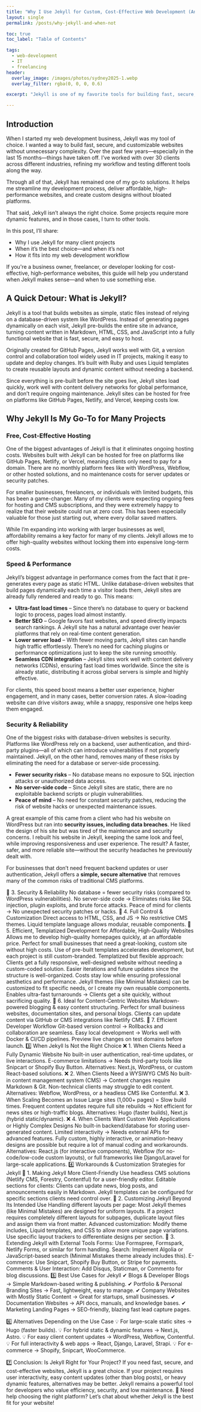 ```yaml
---
title: "Why I Use Jekyll for Custom, Cost-Effective Web Development (And When It’s Not the Right Choice)"
layout: single
permalink: /posts/why-jekyll-and-when-not

toc: true
toc_label: "Table of Contents"

tags:
  - web-development
  - IT
  - freelancing
header:
  overlay_image: /images/photos/sydney2025-1.webp
  overlay_filter: rgba(0, 0, 0, 0.6)

excerpt: "Jekyll is one of my favorite tools for building fast, secure, and cost-effective websites. But it's not always the best choice. In this post, I break down when Jekyll shines for web development—and when another solution is better."

---
```


## Introduction

When I started my web development business, Jekyll was my tool of choice. I wanted a way to build fast, secure, and customizable websites without unnecessary complexity. Over the past few years—especially in the last 15 months—things have taken off. I’ve worked with over 30 clients across different industries, refining my workflow and testing different tools along the way.

Through all of that, Jekyll has remained one of my go-to solutions. It helps me streamline my development process, deliver affordable, high-performance websites, and create custom designs without bloated platforms.

That said, Jekyll isn’t always the right choice. Some projects require more dynamic features, and in those cases, I turn to other tools.

In this post, I’ll share:

- Why I use Jekyll for many client projects
- When it’s the best choice—and when it’s not
- How it fits into my web development workflow

If you're a business owner, freelancer, or developer looking for cost-effective, high-performance websites, this guide will help you understand when Jekyll makes sense—and when to use something else.

## A Quick Detour: What is Jekyll?

Jekyll is a tool that builds websites as simple, static files instead of relying on a database-driven system like WordPress. Instead of generating pages dynamically on each visit, Jekyll pre-builds the entire site in advance, turning content written in Markdown, HTML, CSS, and JavaScript into a fully functional website that is fast, secure, and easy to host.

Originally created for GitHub Pages, Jekyll works well with Git, a version control and collaboration tool widely used in IT projects, making it easy to update and deploy changes. It’s built with Ruby and uses Liquid templates to create reusable layouts and dynamic content without needing a backend.

Since everything is pre-built before the site goes live, Jekyll sites load quickly, work well with content delivery networks for global performance, and don’t require ongoing maintenance. Jekyll sites can be hosted for free on platforms like GitHub Pages, Netlify, and Vercel, keeping costs low.

## Why Jekyll Is My Go-To for Many Projects

### Free, Cost-Effective Hosting

One of the biggest advantages of Jekyll is that it eliminates ongoing hosting costs. Websites built with Jekyll can be hosted for free on platforms like GitHub Pages, Netlify, or Vercel, meaning clients only need to pay for a domain. There are no monthly platform fees like with WordPress, Webflow, or other hosted solutions, and no maintenance costs for server updates or security patches.

For smaller businesses, freelancers, or individuals with limited budgets, this has been a game-changer. Many of my clients were expecting ongoing fees for hosting and CMS subscriptions, and they were extremely happy to realize that their website could run at zero cost. This has been especially valuable for those just starting out, where every dollar saved matters.

While I’m expanding into working with larger businesses as well, affordability remains a key factor for many of my clients. Jekyll allows me to offer high-quality websites without locking them into expensive long-term costs.

### Speed & Performance

Jekyll’s biggest advantage in performance comes from the fact that it pre-generates every page as static HTML. Unlike database-driven websites that build pages dynamically each time a visitor loads them, Jekyll sites are already fully rendered and ready to go. This means:

- **Ultra-fast load times** – Since there’s no database to query or backend logic to process, pages load almost instantly.
- **Better SEO** – Google favors fast websites, and speed directly impacts search rankings. A Jekyll site has a natural advantage over heavier platforms that rely on real-time content generation.
- **Lower server load** – With fewer moving parts, Jekyll sites can handle high traffic effortlessly. There’s no need for caching plugins or performance optimizations just to keep the site running smoothly.
- **Seamless CDN integration** – Jekyll sites work well with content delivery networks (CDNs), ensuring fast load times worldwide. Since the site is already static, distributing it across global servers is simple and highly effective.

For clients, this speed boost means a better user experience, higher engagement, and in many cases, better conversion rates. A slow-loading website can drive visitors away, while a snappy, responsive one helps keep them engaged.


### Security & Reliability

One of the biggest risks with database-driven websites is security. Platforms like WordPress rely on a backend, user authentication, and third-party plugins—all of which can introduce vulnerabilities if not properly maintained. Jekyll, on the other hand, removes many of these risks by eliminating the need for a database or server-side processing.

- **Fewer security risks** – No database means no exposure to SQL injection attacks or unauthorized data access.
- **No server-side code** – Since Jekyll sites are static, there are no exploitable backend scripts or plugin vulnerabilities.
- **Peace of mind** – No need for constant security patches, reducing the risk of website hacks or unexpected maintenance issues.

A great example of this came from a client who had his website on WordPress but ran into **security issues, including data breaches**. He liked the design of his site but was tired of the maintenance and security concerns. I rebuilt his website in Jekyll, keeping the same look and feel, while improving responsiveness and user experience. The result? A faster, safer, and more reliable site—without the security headaches he previously dealt with.

For businesses that don’t need frequent backend updates or user authentication, Jekyll offers a **simple, secure alternative** that removes many of the common risks of traditional CMS platforms.

















🔹 3. Security & Reliability
No database = fewer security risks (compared to WordPress vulnerabilities).
No server-side code → Eliminates risks like SQL injection, plugin exploits, and brute force attacks.
Peace of mind for clients → No unexpected security patches or hacks.
🔹 4. Full Control & Customization
Direct access to HTML, CSS, and JS → No restrictive CMS themes.
Liquid template language allows modular, reusable components.
🔹 5. Efficient, Templatized Development for Affordable, High-Quality Websites
Allows me to develop high-quality homepages quickly, at an affordable price.
Perfect for small businesses that need a great-looking, custom site without high costs.
Use of pre-built templates accelerates development, but each project is still custom-branded.
Templatized but flexible approach:
Clients get a fully responsive, well-designed website without needing a custom-coded solution.
Easier iterations and future updates since the structure is well-organized.
Costs stay low while ensuring professional aesthetics and performance.
Jekyll themes (like Minimal Mistakes) can be customized to fit specific needs, or I create my own reusable components.
Enables ultra-fast turnarounds → Clients get a site quickly, without sacrificing quality.
🔹 6. Ideal for Content-Centric Websites
Markdown-powered blogging & easy content structuring.
Perfect for small business websites, documentation sites, and personal blogs.
Clients can update content via GitHub or CMS integrations like Netlify CMS.
🔹 7. Efficient Developer Workflow
Git-based version control → Rollbacks and collaboration are seamless.
Easy local development → Works well with Docker & CI/CD pipelines.
Preview live changes on test domains before launch.
3️⃣ When Jekyll Is Not the Right Choice
❌ 1. When Clients Need a Fully Dynamic Website
No built-in user authentication, real-time updates, or live interactions.
E-commerce limitations → Needs third-party tools like Snipcart or Shopify Buy Button.
Alternatives: Next.js, WordPress, or custom React-based solutions.
❌ 2. When Clients Need a WYSIWYG CMS
No built-in content management system (CMS) → Content changes require Markdown & Git.
Non-technical clients may struggle to edit content.
Alternatives: Webflow, WordPress, or a headless CMS like Contentful.
❌ 3. When Scaling Becomes an Issue
Large sites (1,000+ pages) = Slow build times.
Frequent content updates require full site rebuilds → Not efficient for news sites or high-traffic blogs.
Alternatives: Hugo (faster builds), Next.js (hybrid static/dynamic).
❌ 4. When Clients Want Custom Web Applications or Highly Complex Designs
No built-in backend/database for storing user-generated content.
Limited interactivity → Needs external APIs for advanced features.
Fully custom, highly interactive, or animation-heavy designs are possible but require a lot of manual coding and workarounds.
Alternatives: React.js (for interactive components), Webflow (for no-code/low-code custom layouts), or full frameworks like Django/Laravel for large-scale applications.
4️⃣ Workarounds & Customization Strategies for Jekyll
🔹 1. Making Jekyll More Client-Friendly
Use headless CMS solutions (Netlify CMS, Forestry, Contentful) for a user-friendly editor.
Editable sections for clients:
Clients can update news, blog posts, and announcements easily in Markdown.
Jekyll templates can be configured for specific sections clients need control over.
🔹 2. Customizing Jekyll Beyond Its Intended Use
Handling different layouts per page:
Most Jekyll themes (like Minimal Mistakes) are designed for uniform layouts.
If a project requires completely different layouts for subpages, duplicate layout files and assign them via front matter.
Advanced customization:
Modify theme includes, Liquid templates, and CSS to allow more unique page variations.
Use specific layout trackers to differentiate designs per section.
🔹 3. Extending Jekyll with External Tools
Forms: Use Formspree, Formspark, Netlify Forms, or similar for form handling.
Search: Implement Algolia or JavaScript-based search (Minimal Mistakes theme already includes this).
E-commerce: Use Snipcart, Shopify Buy Button, or Stripe for payments.
Comments & User Interaction: Add Disqus, Staticman, or Commento for blog discussions.
5️⃣ Best Use Cases for Jekyll
✔ Blogs & Developer Blogs → Simple Markdown-based writing & publishing.
✔ Portfolio & Personal Branding Sites → Fast, lightweight, easy to manage.
✔ Company Websites with Mostly Static Content → Great for startups, small businesses.
✔ Documentation Websites → API docs, manuals, and knowledge bases.
✔ Marketing Landing Pages → SEO-friendly, blazing fast lead capture pages.

6️⃣ Alternatives Depending on the Use Case
💡 For large-scale static sites → Hugo (faster builds).
💡 For hybrid static & dynamic features → Next.js, Astro.
💡 For easy client content updates → WordPress, Webflow, Contentful.
💡 For full interactivity & web apps → React, Django, Laravel, Strapi.
💡 For e-commerce → Shopify, Snipcart, WooCommerce.

7️⃣ Conclusion: Is Jekyll Right for Your Project?
If you need fast, secure, and cost-effective websites, Jekyll is a great choice.
If your project requires user interactivity, easy content updates (other than blog posts), or heavy dynamic features, alternatives may be better.
Jekyll remains a powerful tool for developers who value efficiency, security, and low maintenance.
🚀 Need help choosing the right platform? Let’s chat about whether Jekyll is the best fit for your website!